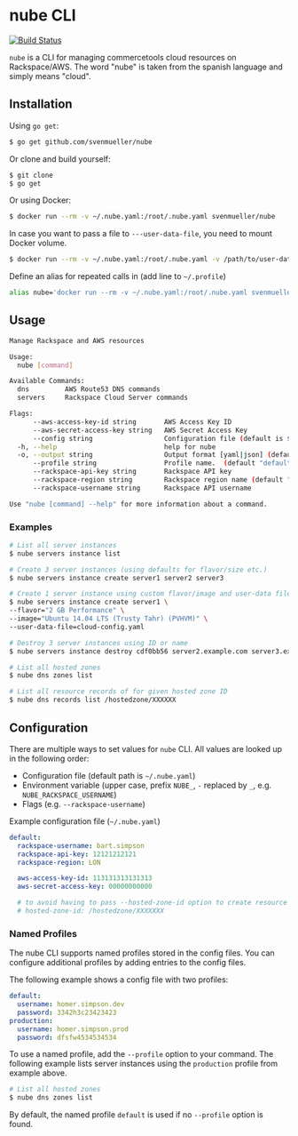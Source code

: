 # nube CLI

[![Build Status](https://travis-ci.org/svenmueller/nube.svg?branch=master)](https://travis-ci.org/svenmueller/nube)

`nube` is a CLI for managing commercetools cloud resources on Rackspace/AWS. The word "nube" is taken from the spanish language and simply means "cloud".

## Installation

Using `go get`:

```bash
$ go get github.com/svenmueller/nube
```

Or clone and build yourself:

```bash
$ git clone
$ go get
```

Or using Docker:

```bash
$ docker run --rm -v ~/.nube.yaml:/root/.nube.yaml svenmueller/nube
```

In case you want to pass a file to `---user-data-file`, you need to mount Docker volume.
```bash
$ docker run --rm -v ~/.nube.yaml:/root/.nube.yaml -v /path/to/user-data-file svenmueller/nube
```


Define an alias for repeated calls in (add line to `~/.profile`)
```bash
alias nube='docker run --rm -v ~/.nube.yaml:/root/.nube.yaml svenmueller/nube'
```

## Usage

```bash
Manage Rackspace and AWS resources

Usage:
  nube [command]

Available Commands:
  dns         AWS Route53 DNS commands
  servers     Rackspace Cloud Server commands

Flags:
      --aws-access-key-id string       AWS Access Key ID
      --aws-secret-access-key string   AWS Secret Access Key
      --config string                  Configuration file (default is $HOME/.nube.yaml)
  -h, --help                           help for nube
  -o, --output string                  Output format [yaml|json] (default "yaml")
      --profile string                 Profile name.  (default "default")
      --rackspace-api-key string       Rackspace API key
      --rackspace-region string        Rackspace region name (default "LON")
      --rackspace-username string      Rackspace API username

Use "nube [command] --help" for more information about a command.
```

### Examples
```bash
# List all server instances
$ nube servers instance list
```

```bash
# Create 3 server instances (using defaults for flavor/size etc.)
$ nube servers instance create server1 server2 server3
```

```bash
# Create 1 server instance using custom flavor/image and user-data file
$ nube servers instance create server1 \
--flavor="2 GB Performance" \
--image="Ubuntu 14.04 LTS (Trusty Tahr) (PVHVM)" \
--user-data-file=cloud-config.yaml
```

```bash
# Destroy 3 server instances using ID or name
$ nube servers instance destroy cdf0bb56 server2.example.com server3.example.com
```

```bash
# List all hosted zones
$ nube dns zones list
```

```bash
# List all resource records of for given hosted zone ID
$ nube dns records list /hostedzone/XXXXXX
```

## Configuration

There are multiple ways to set values for `nube` CLI. All values are looked up in the following order:

- Configuration file (default path is `~/.nube.yaml`)
- Environment variable (upper case, prefix `NUBE_`, `-` replaced by `_`, e.g. `NUBE_RACKSPACE_USERNAME`)
- Flags (e.g. `--rackspace-username`)

Example configuration file (`~/.nube.yaml`)
```yaml
default:
  rackspace-username: bart.simpson
  rackspace-api-key: 12121212121
  rackspace-region: LON

  aws-access-key-id: 113131313131313
  aws-secret-access-key: 00000000000

  # to avoid having to pass --hosted-zone-id option to create resource record set
  # hosted-zone-id: /hostedzone/XXXXXXX
```

### Named Profiles

The nube CLI supports named profiles stored in the config files. You can configure additional profiles by adding entries to the config files.

The following example shows a config file with two profiles:
```yaml
default:
  username: homer.simpson.dev
  password: 3342h3c23423423
production:
  username: homer.simpson.prod
  password: dfsfw4534534534
```

To use a named profile, add the `--profile` option to your command. The following example lists server instances using the `production` profile from example above.

```bash
# List all hosted zones
$ nube dns zones list
```
By default, the named profile `default` is used if no `--profile` option is found.
